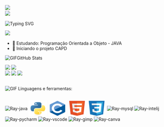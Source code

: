 <div>
<img src="https://github.com/Anmol-Baranwal/Cool-GIFs-For-GitHub/assets/74038190/d48893bd-0757-481c-8d7e-ba3e163feae7" />
</div>

<!-- linha gradiente -->
<img src="https://user-images.githubusercontent.com/74038190/212284115-f47cd8ff-2ffb-4b04-b5bf-4d1c14c0247f.gif" width="1010">

![Typing SVG](https://readme-typing-svg.herokuapp.com/?color=A020F0&size=35&center=true&vCenter=true&width=1000&lines=HELLO,+My+name+is+Marcelly+Oliveira!;I'm+19+years+old;I'm+from+Bahia,+Brazil;I'm+a+System+Development+Student;Be+Welcome!+:%29)

<!-- linha gradiente -->
<img src="https://user-images.githubusercontent.com/74038190/212284115-f47cd8ff-2ffb-4b04-b5bf-4d1c14c0247f.gif" width="1010">

- 🌱 Estudando: Programação Orientada a Objeto - JAVA 
- 👯 Iniciando o projeto CAPD

<!--git stats-->
<img height="20" alt="GIF" src="https://github.com/joaopauloaramuni/joaopauloaramuni/blob/main/img/graphic.gif?raw=true"/>GitHub Stats

<div>
        <img height="160em" src="https://github-readme-stats.vercel.app/api?username=rayoliveir&show_icons=true&theme=shades-of-purple">
        <img height="160em" src="https://github-readme-stats.vercel.app/api/top-langs/?username=rayoliveir&hide_progress=true&theme=shades-of-purple">
</div>

<!--imagens formas de contato-->
<div>
        <!--imagem instagram-->
        <a href="https://www.instagram.com/ray_ol1?igsh=Y29qYWQ4ampybGhl&utm_source=qr"><img src="https://img.shields.io/badge/Instagram-E4405F?style=for-the-badge&logo=instagram&logoColor=white"></a>
        <!--imagem gmail-->
        <a href="https://mail.google.com/mail/u/0/?tab=rm&ogbl#inbox?compose=new"><img src="https://img.shields.io/badge/Gmail-D14836?style=for-the-badge&logo=gmail&logoColor=white"></a>
        <!--imagem linkedin-->
        <a href="https://www.linkedin.com/in/marcelly-oliveira-4a89a3301/" target="_blank"><img src="https://img.shields.io/badge/-LinkedIn-%230077B5?style=for-the-badge&logo=linkedin&logoColor=white" target="_blank"></a>
        <br><br>
</div>

<!--Linguagens e ferramentas-->
<img height="20" alt="GIF" src="https://github.com/joaopauloaramuni/joaopauloaramuni/blob/main/img/skills.gif?raw=true"/>&nbsp;Linguagens e ferramentas:
<div style="display: inline_block"><br>
        <img align="center" alt="Ray-java" height="50" width="60" src="https://cdn.jsdelivr.net/gh/devicons/devicon@latest/icons/java/java-original-wordmark.svg">
        <img align="center" alt="Ray-python" height="50" width="60" src="https://raw.githubusercontent.com/devicons/devicon/master/icons/python/python-original.svg">
        <img align="center" alt="Ray-C" height="50" width="60" src="https://raw.githubusercontent.com/devicons/devicon/master/icons/c/c-original.svg">
        <img align="center" alt="Ray-HTML" height="50" width="60" src="https://raw.githubusercontent.com/devicons/devicon/master/icons/html5/html5-original.svg">
        <img align="center" alt="Ray-CSS" height="50" width="60" src="https://raw.githubusercontent.com/devicons/devicon/master/icons/css3/css3-original.svg">
        <img align="center" alt="Ray-mysql" height="50" width="60" src="https://cdn.jsdelivr.net/gh/devicons/devicon@latest/icons/mysql/mysql-original-wordmark.svg" />
        <img align="center" alt="Ray-intelij" height="50" width="60" src="https://cdn.jsdelivr.net/gh/devicons/devicon@latest/icons/intellij/intellij-original.svg">
        <img align="center" alt="Ray-pycharm" height="50" width="60" src="https://cdn.jsdelivr.net/gh/devicons/devicon@latest/icons/pycharm/pycharm-original.svg" />
        <img align="center" alt="Ray-vscode" height="50" width="60" src="https://cdn.jsdelivr.net/gh/devicons/devicon@latest/icons/vscode/vscode-original.svg" />
        <img align="center" alt="Ray-gimp" height="50" width="60" src="https://cdn.jsdelivr.net/gh/devicons/devicon@latest/icons/gimp/gimp-original.svg">
        <img align="center" alt="Ray-canva" height="50" width="60" src="https://cdn.jsdelivr.net/gh/devicons/devicon@latest/icons/canva/canva-original.svg"">
</div>

<br><br>
